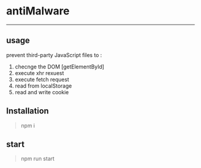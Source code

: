 # antiMalware

----
## usage
prevent third-party JavaScript files to :
1. checnge the DOM [getElementById]
2. execute xhr rexuest
3. execute fetch request
4. read from localStorage
5. read and write cookie


## Installation
>npm i 

## start
>npm run start 
